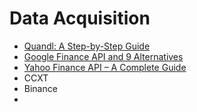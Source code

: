 # Data Acquisition

- [Quandl: A Step-by-Step Guide](https://algotrading101.com/learn/quandl-guide/)
- [Google Finance API and 9 Alternatives](https://algotrading101.com/learn/google-finance-api-guide/)
- [Yahoo Finance API – A Complete Guide](https://algotrading101.com/learn/yahoo-finance-api-guide/)
- CCXT
- Binance
-
